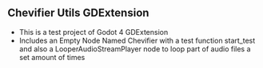 ## Chevifier Utils GDExtension

- This is a test project of Godot 4 GDExtension
- Includes an Empty Node Named Chevifier with a test function start_test
and also a LooperAudioStreamPlayer node to loop part of audio files a set amount of times
